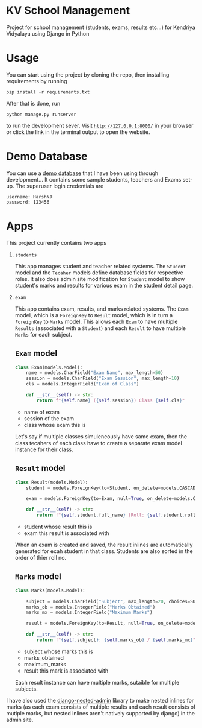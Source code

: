 # KV School Management
 Project for school management  (students, exams, results etc...) for Kendriya Vidyalaya using Django in Python

# Usage
You can start using the project by cloning the repo, then installing requirements by running
```
pip install -r requirements.txt
```

After that is done, run
```
python manage.py runserver
```
to run the development sever. Visit [`http://127.0.0.1:8000/`](http://127.0.0.1:8000/) in your browser or click the link in the terminal output to open the website.

# Demo Database
You can use a [demo database](https://github.com/HarshNarayanJha/Python/raw/master/db.sqlite3) that I have been using through development...
It contains some sample students, teachers and Exams set-up.
The superuser login credentials are

```
username: HarshNJ
password: 123456
```

# Apps
This project currently contains two apps
1. `students`
    
    This app manages student and teacher related systems.
    The `Student` model and the `Tecaher` models define database fields for respective roles.
    It also does admin site modification for `Student` model to show student's marks and results for various exam in the student detail page.
2. `exam`
    
    This app contains exam, results, and marks related systems.
    The `Exam` model, which is a `ForeignKey` to `Result` model, which is in turn a `ForeignKey` to `Marks` model.
    This allows each `Exam` to have multiple `Results` (associated with a `Student`) and each `Result` to have multiple `Marks` for each subject.

    ## `Exam` model
    ```python
    class Exam(models.Model):
        name = models.CharField("Exam Name", max_length=50)
        session = models.CharField("Exam Session", max_length=10)
        cls = models.IntegerField("Exam of Class")

        def __str__(self) -> str:
            return f"{self.name} ({self.session}) Class {self.cls}"
    ```
     - name of exam
     - session of the exam
     - class whose exam this is

    Let's say if multiple classes simuleneously have same exam, then the class tecahers of each class have to create a separate exam model instance for their class.
    
    ## `Result` model
    ```python
    class Result(models.Model):
        student = models.ForeignKey(to=Student, on_delete=models.CASCADE)

        exam = models.ForeignKey(to=Exam, null=True, on_delete=models.CASCADE)

        def __str__(self) -> str:
            return f"{self.student.full_name} (Roll: {self.student.roll})"
    ```
     - student whose result this is
     - exam this result is associated with

    When an exam is created and saved, the result inlines are automatically generated for ecah student in that class. Students are also sorted in the order of thier roll no.

    ## `Marks` model
    ```python
    class Marks(models.Model):

        subject = models.CharField("Subject", max_length=20, choices=SUBJECTS)
        marks_ob = models.IntegerField("Marks Obtained")
        marks_mx = models.IntegerField("Maximum Marks")

        result = models.ForeignKey(to=Result, null=True, on_delete=models.CASCADE)

        def __str__(self) -> str:
            return f"{self.subject}: {self.marks_ob} / {self.marks_mx}"
    ```
     - subject whose marks this is
     - marks_obtained
     - maximum_marks
     - result this mark is associated with

    Each result instance can have multiple marks, sutaible for multiple subjects.

I have also used the [django-nested-admin](https://pypi.org/project/django-nested-admin/) library to make nested inlines for marks (as each exam consists of multiple results and each result consists of mutiple marks, but nested inlines aren't natively supported by django) in the admin site.

